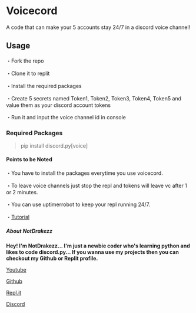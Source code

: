 # Voicecord
A code that can make your 5 accounts stay 24/7 in a discord voice channel!

## Usage
・Fork the repo

・Clone it to replit

・Install the required packages

・Create 5 secrets named Token1, Token2, Token3, Token4, Token5 and value them as your discord account tokens

・Run it and input the voice channel id in console

### Required Packages
> pip install discord.py[voice]

#### Points to be Noted

・You have to install the packages everytime you use voicecord.

・To leave voice channels just stop the repl and tokens will leave vc after 1 or 2 minutes.

・You can use uptimerrobot to keep your repl running 24/7.

・[Tutorial](https://youtu.be/b488UR7AP7k)

##### About NotDrakezz

**Hey! I'm NotDrakezz... I'm just a newbie coder who's learning python and likes to code discord.py... If you wanna use my projects then you can checkout my Github or Replit profile.**

[Youtube](https://youtube.com/channel/drakencodez)

[Github](https://github.com/DraKenCodeZ)

[Repl.it](https://replit.com/@DraKenCodeZ)

[Discord](https://dsc.gg/verseop)
